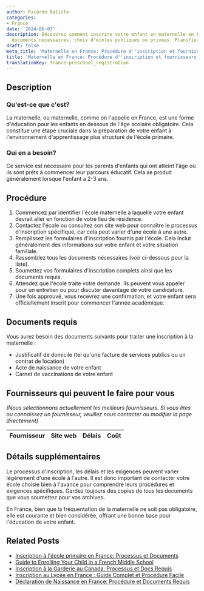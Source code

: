 ```yaml
---
author: Ricardo Batista
categories:
- France
date: '2024-06-07'
description: Découvrez comment inscrire votre enfant en maternelle en France. Procédure,
  documents nécessaires, choix d'écoles publiques ou privées. Planifiez à l'avance!
draft: false
meta_title: 'Maternelle en France: Procédure d''inscription et fournisseurs'
title: 'Maternelle en France: Procédure d''inscription et fournisseurs'
translationKey: france-preschool_registration
---
```


## Description
### Qu'est-ce que c'est?
La maternelle, ou maternelle, comme on l'appelle en France, est une forme d'éducation pour les enfants en dessous de l'âge scolaire obligatoire. Cela constitue une étape cruciale dans la préparation de votre enfant à l'environnement d'apprentissage plus structuré de l'école primaire.

### Qui en a besoin?
Ce service est nécessaire pour les parents d'enfants qui ont atteint l'âge où ils sont prêts à commencer leur parcours éducatif. Cela se produit généralement lorsque l'enfant a 2-3 ans.

## Procédure
1. Commencez par identifier l'école maternelle à laquelle votre enfant devrait aller en fonction de votre lieu de résidence.
2. Contactez l'école ou consultez son site web pour connaître le processus d'inscription spécifique, car cela peut varier d'une école à une autre.
3. Remplissez les formulaires d'inscription fournis par l'école. Cela inclut généralement des informations sur votre enfant et votre situation familiale.
4. Rassemblez tous les documents nécessaires (voir ci-dessous pour la liste).
5. Soumettez vos formulaires d'inscription complets ainsi que les documents requis.
6. Attendez que l'école traite votre demande. Ils peuvent vous appeler pour un entretien ou pour discuter davantage de votre candidature.
7. Une fois approuvé, vous recevrez une confirmation, et votre enfant sera officiellement inscrit pour commencer l'année académique.

## Documents requis
Vous aurez besoin des documents suivants pour traiter une inscription à la maternelle :

- Justificatif de domicile (tel qu'une facture de services publics ou un contrat de location)
- Acte de naissance de votre enfant
- Carnet de vaccinations de votre enfant

## Fournisseurs qui peuvent le faire pour vous

_(Nous sélectionnons actuellement les meilleurs fournisseurs. Si vous êtes ou connaissez un fournisseur, veuillez nous contacter ou modifier la page directement)_

| Fournisseur     |     Site web    |     Délais       |       Coût       |
| --------------- | --------------- |  :-------------: | :-------------: |

## Détails supplémentaires
Le processus d'inscription, les délais et les exigences peuvent varier légèrement d'une école à l'autre. Il est donc important de contacter votre école choisie bien à l'avance pour comprendre leurs procédures et exigences spécifiques. Gardez toujours des copies de tous les documents que vous soumettez pour vos archives.

En France, bien que la fréquentation de la maternelle ne soit pas obligatoire, elle est courante et bien considérée, offrant une bonne base pour l'éducation de votre enfant.


## Related Posts

- [Inscription à l'école primaire en France: Processus et Documents](https://tramitit.com/fr/guides/france/inscription_a_lecole_primaire/)
- [Guide to Enrolling Your Child in a French Middle School](https://tramitit.com/fr/guides/france/inscription_au_college/)
- [Inscription à la Garderie au Canada: Processus et Docs Requis](https://tramitit.com/fr/guides/france/inscription_a_la_creche/)
- [Inscription au Lycée en France : Guide Complet et Procédure Facile](https://tramitit.com/fr/guides/france/inscription_au_lycee/)
- [Déclaration de Naissance en France: Procédure et Documents Requis](https://tramitit.com/fr/guides/france/declaration_de_naissance/)